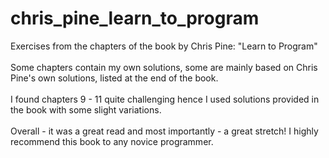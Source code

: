 # chris_pine_learn_to_program
Exercises from the chapters of the book by Chris Pine: "Learn to Program"
<br>
<br>
Some chapters contain my own solutions, some are mainly based on Chris Pine's own solutions, listed at the end of the book.
<br>
<br>
I found chapters 9 - 11 quite challenging hence I used solutions provided in the book with some slight variations.
<br>
<br>
Overall - it was a great read and most importantly - a great stretch! I highly recommend this book to any novice programmer.
